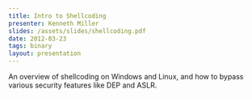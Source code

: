 ```yaml
---
title: Intro to Shellcoding
presenter: Kenneth Miller
slides: /assets/slides/shellcoding.pdf
date: 2012-03-23
tags: binary
layout: presentation
---
```

An overview of shellcoding on Windows and Linux, and how to bypass various security features like DEP and ASLR.
